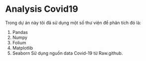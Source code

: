 # Analysis Covid19
Trong dự án này tôi đã sử dụng một số thư viện để phân tích đó là:
1. Pandas
2. Numpy
3. Folium
4. Matplotlib
5. Seaborn
Sử dụng nguồn data Covid-19 từ Raw.github.
